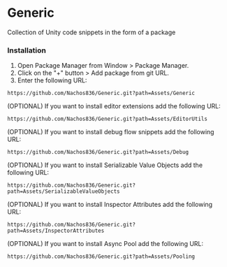 # Generic
Collection of Unity code snippets in the form of a package

### Installation
1. Open Package Manager from Window > Package Manager.
2. Click on the "+" button > Add package from git URL.
3. Enter the following URL:
```
https://github.com/Nachos836/Generic.git?path=Assets/Generic
```

(OPTIONAL) If you want to install editor extensions add the following URL:
```
https://github.com/Nachos836/Generic.git?path=Assets/EditorUtils
```

(OPTIONAL) If you want to install debug flow snippets add the following URL:
```
https://github.com/Nachos836/Generic.git?path=Assets/Debug
```

(OPTIONAL) If you want to install Serializable Value Objects add the following URL:
```
https://github.com/Nachos836/Generic.git?path=Assets/SerializableValueObjects
```

(OPTIONAL) If you want to install Inspector Attributes add the following URL:
```
https://github.com/Nachos836/Generic.git?path=Assets/InspectorAttributes
```

(OPTIONAL) If you want to install Async Pool add the following URL:
```
https://github.com/Nachos836/Generic.git?path=Assets/Pooling
```
